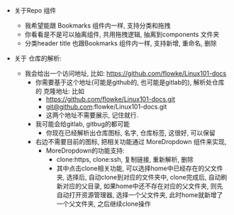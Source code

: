 * 关于Repo 组件
  * 我希望能跟 Bookmarks 组件内一样, 支持分类和拖拽
  * 你看看是不是可以抽离组件, 共用拖拽逻辑, 抽离到components 文件夹
  * 分类header title 也跟Bookmarks 组件内一样, 支持新增, 重命名, 删除

* 关于 仓库的解析: 
  * 我会给出一个访问地址, 比如: https://github.com/flowke/Linux101-docs
    * 你需要基于这个地址(可能是github的, 也可能是gitlab的), 解析处仓库的 克隆地址: 比如
      * https://github.com/flowke/Linux101-docs.git
      * git@github.com:flowke/Linux101-docs.git
      * 这两个地址不需要展示, 记住就行. 
    * 我可能会给gitlab, gitbug的都可能
      * 你现在已经解析出仓库图标, 名字, 仓库标签, 这很好, 可以保留
    * 右边不需要目前的图标, 把相关功能通过 MoreDropdown 组件来实现, 
      * MoreDropdown的功能支持:
        * clone:https, clone:ssh, 复制链接, 重新解析, 删除
        * 其中点击clone相关功能, 可以选择home中已经存在的父文件夹, 选择后, 自动clone到对应的文件夹中, clone完成后, 自动刷新对应的父目录, 如果home中还不存在对应的父文件夹, 则先自动打开资源管理器, 选择一个父文件夹, 此时home就新增了一个父文件夹, 之后继续clone操作